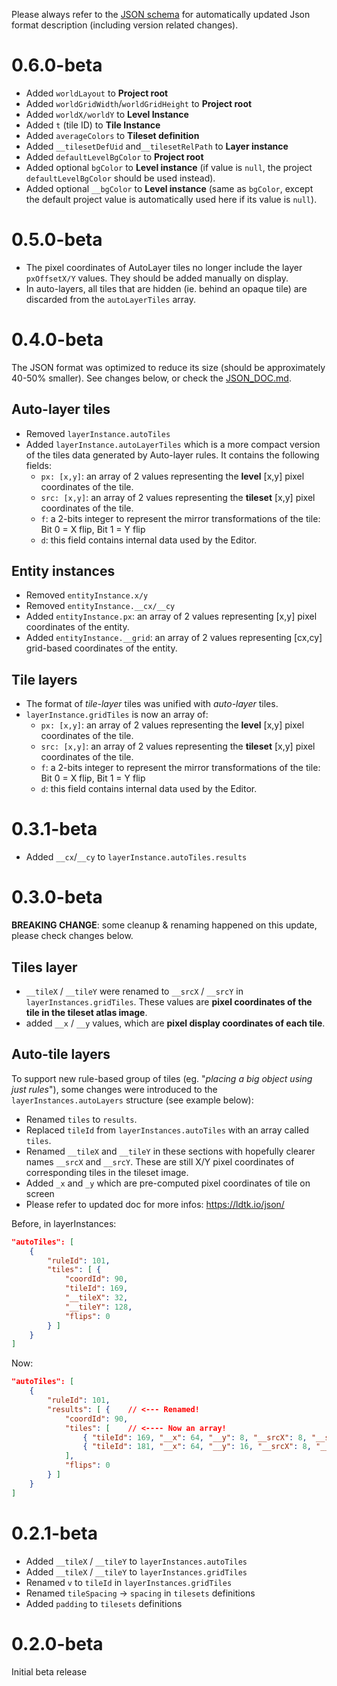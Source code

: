 Please always refer to the [JSON schema](https://ldtk.io/json) for automatically updated Json format description (including version related changes).

# 0.6.0-beta

 - Added `worldLayout` to **Project root**
 - Added `worldGridWidth`/`worldGridHeight` to **Project root**
 - Added `worldX/worldY` to **Level Instance**
 - Added `t` (tile ID) to **Tile Instance**
 - Added `averageColors` to **Tileset definition**
 - Added `__tilesetDefUid` and`__tilesetRelPath` to **Layer instance**
 - Added `defaultLevelBgColor` to **Project root**
 - Added optional `bgColor` to **Level instance** (if value is `null`, the project `defaultLevelBgColor` should be used instead).
 - Added optional `__bgColor` to **Level instance** (same as `bgColor`, except the default project value is automatically used here if its value is `null`).

# 0.5.0-beta

 - The pixel coordinates of AutoLayer tiles no longer include the layer `pxOffsetX/Y` values. They should be added manually on display.
 - In auto-layers, all tiles that are hidden (ie. behind an opaque tile) are discarded from the `autoLayerTiles` array.

# 0.4.0-beta

The JSON format was optimized to reduce its size (should be approximately 40-50% smaller). See changes below, or check the [JSON_DOC.md](JSON_DOC.md).

## Auto-layer tiles

 - Removed `layerInstance.autoTiles`
 - Added `layerInstance.autoLayerTiles` which is a more compact version of the tiles data generated by Auto-layer rules. It contains the following fields:
   - `px: [x,y]`: an array of 2 values representing the **level** [x,y] pixel coordinates of the tile.
   - `src: [x,y]`: an array of 2 values representing the **tileset** [x,y] pixel coordinates of the tile.
   - `f`: a 2-bits integer to represent the mirror transformations of the tile: Bit 0 = X flip, Bit 1 = Y flip
   - `d`: this field contains internal data used by the Editor.

## Entity instances

- Removed `entityInstance.x/y`
- Removed `entityInstance.__cx/__cy`
- Added `entityInstance.px`: an array of 2 values representing [x,y] pixel coordinates of the entity.
- Added `entityInstance.__grid`: an array of 2 values representing [cx,cy] grid-based coordinates of the entity.

## Tile layers

 - The format of *tile-layer* tiles was unified with *auto-layer* tiles.
 - `layerInstance.gridTiles` is now an array of:
   - `px: [x,y]`: an array of 2 values representing the **level** [x,y] pixel coordinates of the tile.
   - `src: [x,y]`: an array of 2 values representing the **tileset** [x,y] pixel coordinates of the tile.
   - `f`: a 2-bits integer to represent the mirror transformations of the tile: Bit 0 = X flip, Bit 1 = Y flip
   - `d`: this field contains internal data used by the Editor.

# 0.3.1-beta

 - Added `__cx`/`__cy` to `layerInstance.autoTiles.results`

# 0.3.0-beta

**BREAKING CHANGE**: some cleanup & renaming happened on this update, please check changes below.

## Tiles layer

 - `__tileX` / `__tileY` were renamed to `__srcX` / `__srcY` in `layerInstances.gridTiles`. These values are **pixel coordinates of the tile in the tileset atlas image**.
 - added `__x` / `__y` values, which are **pixel display coordinates of each tile**.

## Auto-tile layers
 To support new rule-based group of tiles (eg. "*placing a big object using just rules*"), some changes were introduced to the `layerInstances.autoLayers` structure (see example below):
   - Renamed `tiles` to `results`.
   - Replaced `tileId` from `layerInstances.autoTiles` with an array called `tiles`.
   - Renamed `__tileX` and `__tileY` in these sections with hopefully clearer names `__srcX` and `__srcY`. These are still X/Y pixel coordinates of corresponding tiles in the tileset image.
   - Added `_x` and `_y` which are pre-computed pixel coordinates of tile on screen
   - Please refer to updated doc for more infos: https://ldtk.io/json/

Before, in layerInstances:
```json
"autoTiles": [
	{
		"ruleId": 101,
		"tiles": [ {
			"coordId": 90,
			"tileId": 169,
			"__tileX": 32,
			"__tileY": 128,
			"flips": 0
		} ]
	}
]
```

Now:
```json
"autoTiles": [
	{
		"ruleId": 101,
		"results": [ {    // <--- Renamed!
			"coordId": 90,
			"tiles": [    // <---- Now an array!
				{ "tileId": 169, "__x": 64, "__y": 8, "__srcX": 8, "__srcY": 112 },
				{ "tileId": 181, "__x": 64, "__y": 16, "__srcX": 8, "__srcY": 120 }
			],
			"flips": 0
		} ]
	}
]
```

# 0.2.1-beta

 - Added `__tileX` / `__tileY` to `layerInstances.autoTiles`
 - Added `__tileX` / `__tileY` to `layerInstances.gridTiles`
 - Renamed `v` to `tileId` in `layerInstances.gridTiles`
 - Renamed `tileSpacing` -> `spacing` in `tilesets` definitions
 - Added `padding` to `tilesets` definitions

# 0.2.0-beta

 Initial beta release